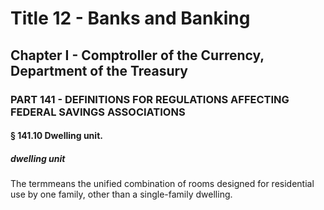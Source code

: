 
# Title 12 - Banks and Banking
## Chapter I - Comptroller of the Currency, Department of the Treasury
### PART 141 - DEFINITIONS FOR REGULATIONS AFFECTING FEDERAL SAVINGS ASSOCIATIONS
#### § 141.10 Dwelling unit.
##### dwelling unit

The termmeans the unified combination of rooms designed for residential use by one family, other than a single-family dwelling.
